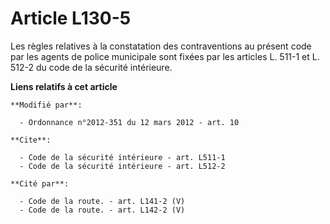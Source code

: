# Article L130-5

Les règles relatives à la constatation des contraventions au présent code par les agents de police municipale sont fixées par
les articles L. 511-1 et L. 512-2 du code de la sécurité intérieure.

**Liens relatifs à cet article**

	**Modifié par**:

	  - Ordonnance n°2012-351 du 12 mars 2012 - art. 10

	**Cite**:

	  - Code de la sécurité intérieure - art. L511-1
	  - Code de la sécurité intérieure - art. L512-2

	**Cité par**:

	  - Code de la route. - art. L141-2 (V)
	  - Code de la route. - art. L142-2 (V)
